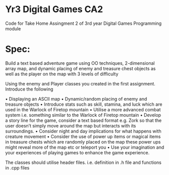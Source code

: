# Yr3 Digital Games CA2

Code for Take Home Assingment 2 of 3rd year Digital Games Programming module

# Spec:

Build a text based adventure game using OO techniques, 2-dimensional array map, 
and dynamic placing of enemy and treasure chest objects as well as the player on the map with 3 levels of difficulty 

Using the enemy and Player classes you created in the first assignment. Introduce the following

•	Displaying an ASCII map
•	Dynamic/random placing of enemy and treasure objects
•	Introduce stats such as skill, stamina, and luck which are used in the Warlock of Firetop mountain
•	Utilise a more advanced combat system i.e. something similar to the Warlock of Firetop mountain
•	Develop a story line for the game, consider a text based format e.g. Zork so that the user doesn’t simply move around the map but interacts with its surroundings.
•	Consider night and day implications for what happens with creature movement
•	Consider the use of power up items or magical items in treasure chests which are randomly placed on the map these power ups might reveal more of the map etc or teleport you 
•	Use your imagination and your experiences of playing games to enhance the game experience.


The classes should utilise header files. i.e. definition in .h file and functions in .cpp files

